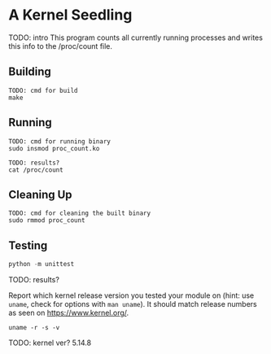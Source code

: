 # A Kernel Seedling
TODO: intro
This program counts all currently running processes and writes this info to the /proc/count file.

## Building
```shell
TODO: cmd for build
make
```

## Running
```shell
TODO: cmd for running binary
sudo insmod proc_count.ko
```

```shell
TODO: results?
cat /proc/count
```

## Cleaning Up
```shell
TODO: cmd for cleaning the built binary
sudo rmmod proc_count
```

## Testing
```python
python -m unittest
```
TODO: results?

Report which kernel release version you tested your module on
(hint: use `uname`, check for options with `man uname`).
It should match release numbers as seen on https://www.kernel.org/.

```shell
uname -r -s -v
```
TODO: kernel ver?
5.14.8
